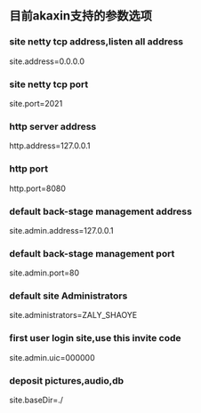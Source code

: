 ## 目前akaxin支持的参数选项

### site netty tcp address,listen all address
site.address=0.0.0.0

### site netty tcp port
site.port=2021

### http server address
http.address=127.0.0.1

### http port
http.port=8080

### default back-stage management address
site.admin.address=127.0.0.1

### default back-stage management port
site.admin.port=80

### default site Administrators
site.administrators=ZALY_SHAOYE

### first user login site,use this invite code
site.admin.uic=000000

### deposit pictures,audio,db
site.baseDir=./

